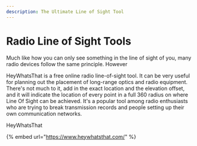 ```yaml
---
description: The Ultimate Line of Sight Tool
---
```


# Radio Line of Sight Tools

Much like how you can only see something in the line of sight of you, many radio devices follow the same principle. However&#x20;



HeyWhatsThat is a free online radio line-of-sight tool. It can be very useful for planning out the placement of long-range optics and radio equipment. There's not much to it, add in the exact location and the elevation offset, and it will indicate the location of every point in a full 360 radius on where Line Of Sight can be achieved. It's a popular tool among radio enthusiasts who are trying to break transmission records and people setting up their own communication networks.&#x20;



HeyWhatsThat

{% embed url="https://www.heywhatsthat.com/" %}
